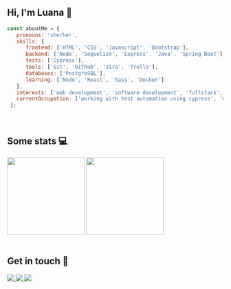 ## Hi, I'm Luana 👋

```javascript
const aboutMe = {
   pronouns: 'she/her',
   skills: {
      frontend: ['HTML', 'CSS', 'Javascript', 'Bootstrap'],
      backend: ['Node', 'Sequelize', 'Express', 'Java', 'Spring Boot'],
      tests: ['Cypress'],
      tools: ['Git', 'Github', 'Jira', 'Trello'],
      databases: ['PostgreSQL'],
      learning: ['Node', 'React', 'Sass', 'Docker']
   },
   interests: ['web development', 'software development', 'fullstack', 'books', 'aliens', 'french fries'],
   currentOccupation: ['working with test automation using cypress', 'majoring in information systems'],
 };
```
<br/>

## Some stats 💻 
 <div>
  <img height="180em" src="https://github-readme-stats.vercel.app/api?username=saalua&show_icons=true&theme=github_dark&include_all_commits=true&count_private=true"/>
  <img height="180em" src="https://github-readme-stats.vercel.app/api/top-langs/?username=saalua&layout=compact&langs_count=7&theme=github_dark&hide=Jupyter Notebook"/>
  
</div>
<br>

## Get in touch :bat:

<p align="left">
  <a href="https://www.linkedin.com/in/saalua" target="_blank" alt="Linkedin">
   <img src="https://img.shields.io/badge/LinkedIn-0077B5?style=for-the-badge&logo=linkedin&logoColor=white&link=https://www.linkedin.com/in/saalua" />
  </a>
 
   <a href="https://instagram.com/lua_codes" target="_blank" alt="Instagram">
     <img src="https://img.shields.io/badge/Instagram-E4405F?style=for-the-badge&logo=instagram&logoColor=white&link=https://instagram.com/lua_codes"/>
   </a>

  <a href="https://t.me/luana_sdc" target="_blank" alt="Telegram">
     <img src="https://img.shields.io/badge/Telegram-2CA5E0?style=for-the-badge&logo=telegram&logoColor=white&logoColor=white&link=https://t.me/luana_sdc"/>
   </a>
</p>

